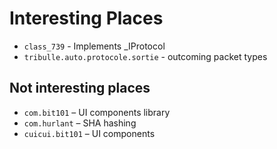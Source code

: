 # Interesting Places
* `class_739` - Implements \_IProtocol
* `tribulle.auto.protocole.sortie` - outcoming packet types

## Not interesting places
* `com.bit101` – UI components library
* `com.hurlant` – SHA hashing
* `cuicui.bit101` – UI components

